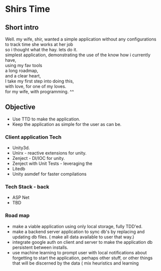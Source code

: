 # Shirs Time
## Short intro
Well. my wife, shir, wanted a simple application without any configurations to track time she works at her job  
so i thought what the hay. lets do it.  
simplest application, demonstrating the use of the know how i currently have,  
using my fav tools  
a long roadmap,  
and a clear heart,  
I take my first step into doing this,  
with love, for one of my loves.  
for my wife, with programming. ^^  

## Objective
- Use TTD to make the application.
- Keep the application as simple for the user as can be.

### Client application Tech
- Unity3d.
- Unirx - reactive extensions for unity.
- Zenject - DI/IOC for unity.
- Zenject with Unit Tests - leveraging the 
- Litedb
- Unity asmdef for faster compilations

### Tech Stack - back
- ASP Net
- TBD

### Road map
- make a viable application using only local storage, fully TDD'ed.
- make a backend server application to sync db's by replacing and updating db files. ( make all data available to user that way.) 
- integrate google auth on client and server to make the application db persistent between installs.
- use machine learning to prompt user with local notifications about forgetting to start the application, perhaps other stuff, or other things that will be discerned by the data ( mix heuristics and learning 
